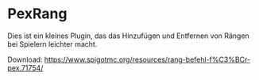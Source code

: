 # PexRang
Dies ist ein kleines Plugin, das das Hinzufügen und Entfernen von Rängen bei Spielern leichter macht.

Download: https://www.spigotmc.org/resources/rang-befehl-f%C3%BCr-pex.71754/
